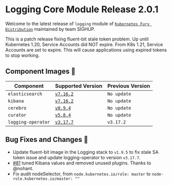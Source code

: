 # Logging Core Module Release 2.0.1

Welcome to the latest release of `logging` module of [`Kubernetes Fury
Distribution`](https://github.com/sighupio/fury-distribution) maintained by team
SIGHUP.

This is a patch release fixing fluent-bit stale token problem. Up until Kubernetes 1.20, Service Accounts did NOT expire.
From K8s 1.21, Service Accounts are set to expire. This will cause applications using expired tokens to stop working.

## Component Images 🚢

| Component          | Supported Version                                                                                      | Previous Version |
|--------------------|--------------------------------------------------------------------------------------------------------|------------------|
| `elasticsearch`    | [`v7.16.2`](https://www.elastic.co/guide/en/elasticsearch/reference/current/release-notes-7.16.3.html) | `No update`      |
| `kibana`           | [`v7.16.2`](https://www.elastic.co/guide/en/kibana/current/release-notes-7.16.2.html)                  | `No update`      |
| `cerebro`          | [`v0.9.4`](https://github.com/lmenezes/cerebro/releases/tag/v0.9.4)                                    | `No update`      |
| `curator`          | [`v5.8.4`](https://github.com/elastic/curator/releases/tag/v5.8.4)                                     | `No update`      |
| `logging-operator` | [`v3.17.7`](https://github.com/banzaicloud/logging-operator/releases/tag/3.17.2)                       | `v3.17.2`        |

## Bug Fixes and Changes 🐛

- Update fluent-bit image in the Logging stack to `v1.9.5` to fix stale SA token issue and update logging-operator to
  version `v3.17.7`.
- [#81](https://github.com/sighupio/fury-kubernetes-logging/pull/81) tuned Kibana values and removed unused plugins.
  Thanks to @nohant.
- Fix audit nodeSelector, from `node.kubernetes.io/role: master` to `node-role.kubernetes.io/master: ""`  









